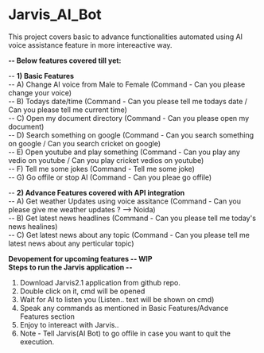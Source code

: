 # Jarvis_AI_Bot 
This project covers basic to advance functionalities automated using AI voice assistance feature in more intereactive way.  <br />

**-- Below features covered till yet:** <br />

-- **1) Basic Features** <br />
-- A) Change AI voice from Male to Female (Command - Can you please change your voice) <br />
-- B) Todays date/time (Command - Can you please tell me todays date / Can you please tell me current time) <br />
-- C) Open my document directory (Command - Can you please open my document) <br />
-- D) Search something on google (Command - Can you search something on google / Can you search cricket on google) <br />
-- E) Open youtube and play something (Command - Can you play any vedio on youtube / Can you play cricket vedios on youtube) <br />
-- F) Tell me some jokes (Command - Tell me some joke) <br />
-- G) Go offile or stop AI (Command - Can you pleae go offile) <br />

-- **2) Advance Features covered with API integration** <br />
-- A) Get weather Updates using voice assitance (Command - Can you please give me weather updates ? --> Noida) <br />
-- B) Get latest news headlines (Command - Can you please tell me today's news healines) <br />
-- C) Get latest news about any topic (Command - Can you please tell me latest news about any perticular topic) <br />

**Devopement for upcoming features -- WIP** <br />
**Steps to run the Jarvis application --** <br />
1) Download Jarvis2.1 application from github repo.  <br />
2) Double click on it, cmd will be opened <br />
3) Wait for AI to listen you (Listen.. text will be shown on cmd) <br />
4) Speak any commands as mentioned in Basic Features/Advance Features section <br />
5) Enjoy to intereact with Jarvis.. <br />
6) Note - Tell Jarvis(AI Bot) to go offile in case you want to quit the execution.




